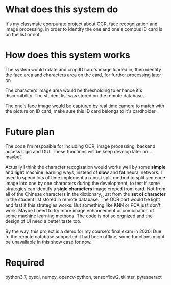 # What does this system do
It's my classmate coorpurate project about OCR, face recognization and image processing, in order to identify the one and one's compus ID card is on the list or not. 

# How does this system works
The system would rotate and crop ID card's image loaded in, then identify the face area and characters area on the card, for further processing later on. 

The characters image area would be thresholding to enhance it's discernibility. The student list was stored on the remote database. 

The one's face image would be captured by real time camera to match with the picture on ID card, make sure this ID card belongs to it's cardholder. 

# Future plan
The code I'm resposible for including OCR, image processing, backend access logic and GUI. These functions will be keep develop later on... maybe? 

Actually I think the character recogization would works well by some **simple** and **light** machine learning ways, instead of **slow** and **fat** neural network. I used to spend lots of time implement a rubust split method to split sentence image into one by one characters during the development, to test if some strategies can identify a **sigle characters** image croped from card. Not from all of the Chinese characters in the dictionary, just from the **set of character** in the student list stored in remote database. The OCR part would be light and fast if this strategies works. But something like KNN or PCA just don't work. Maybe I need to try more image enhancement or combination of some machine learning methods. The code is not so orgnized and the design of UI need a better taste too.

By the way, this project is a demo for my course's final exam in 2020. Due to the remote database supported it had been offline, some functions might be unavaliable in this show case for now.

# Required
python3.7, pysql, numpy, opencv-python, tensorflow2, tkinter, pytesseract

